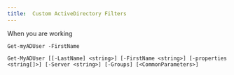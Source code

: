 ```yaml
---
title:  Custom ActiveDirectory Filters
---
```


When you are working 

``` 
Get-myADUser -FirstName 

Get-MyADUser [[-LastName] <string>] [-FirstName <string>] [-properties <string[]>] [-Server <string>] [-Groups] [<CommonParameters>]

```


